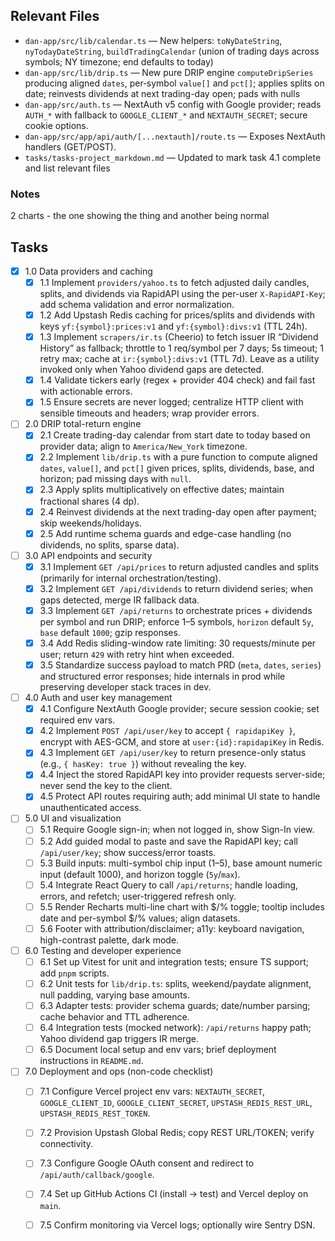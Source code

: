 ## Relevant Files

- `dan-app/src/lib/calendar.ts` — New helpers: `toNyDateString`, `nyTodayDateString`, `buildTradingCalendar` (union of trading days across symbols; NY timezone; end defaults to today)
- `dan-app/src/lib/drip.ts` — New pure DRIP engine `computeDripSeries` producing aligned `dates`, per‑symbol `value[]` and `pct[]`; applies splits on date; reinvests dividends at next trading-day open; pads with nulls
- `dan-app/src/auth.ts` — NextAuth v5 config with Google provider; reads `AUTH_*` with fallback to `GOOGLE_CLIENT_*` and `NEXTAUTH_SECRET`; secure cookie options.
- `dan-app/src/app/api/auth/[...nextauth]/route.ts` — Exposes NextAuth handlers (GET/POST).
- `tasks/tasks-project_markdown.md` — Updated to mark task 4.1 complete and list relevant files
### Notes
2 charts - the one showing the thing and another being normal


## Tasks

- [x] 1.0 Data providers and caching
  - [x] 1.1 Implement `providers/yahoo.ts` to fetch adjusted daily candles, splits, and dividends via RapidAPI using the per-user `X-RapidAPI-Key`; add schema validation and error normalization.
  - [x] 1.2 Add Upstash Redis caching for prices/splits and dividends with keys `yf:{symbol}:prices:v1` and `yf:{symbol}:divs:v1` (TTL 24h).
  - [x] 1.3 Implement `scrapers/ir.ts` (Cheerio) to fetch issuer IR “Dividend History” as fallback; throttle to 1 req/symbol per 7 days; 5s timeout; 1 retry max; cache at `ir:{symbol}:divs:v1` (TTL 7d). Leave as a utility invoked only when Yahoo dividend gaps are detected.
  - [x] 1.4 Validate tickers early (regex + provider 404 check) and fail fast with actionable errors.
  - [x] 1.5 Ensure secrets are never logged; centralize HTTP client with sensible timeouts and headers; wrap provider errors.

- [ ] 2.0 DRIP total-return engine
  - [x] 2.1 Create trading-day calendar from start date to today based on provider data; align to `America/New_York` timezone.
  - [x] 2.2 Implement `lib/drip.ts` with a pure function to compute aligned `dates`, `value[]`, and `pct[]` given prices, splits, dividends, base, and horizon; pad missing days with `null`.
  - [x] 2.3 Apply splits multiplicatively on effective dates; maintain fractional shares (4 dp).
  - [x] 2.4 Reinvest dividends at the next trading-day open after payment; skip weekends/holidays.
  - [x] 2.5 Add runtime schema guards and edge-case handling (no dividends, no splits, sparse data).

- [ ] 3.0 API endpoints and security
  - [x] 3.1 Implement `GET /api/prices` to return adjusted candles and splits (primarily for internal orchestration/testing).
  - [x] 3.2 Implement `GET /api/dividends` to return dividend series; when gaps detected, merge IR fallback data.
  - [x] 3.3 Implement `GET /api/returns` to orchestrate prices + dividends per symbol and run DRIP; enforce 1–5 symbols, `horizon` default `5y`, `base` default `1000`; gzip responses.
  - [x] 3.4 Add Redis sliding-window rate limiting: 30 requests/minute per user; return `429` with retry hint when exceeded.
  - [x] 3.5 Standardize success payload to match PRD (`meta`, `dates`, `series`) and structured error responses; hide internals in prod while preserving developer stack traces in dev.

- [ ] 4.0 Auth and user key management
  - [x] 4.1 Configure NextAuth Google provider; secure session cookie; set required env vars.
  - [x] 4.2 Implement `POST /api/user/key` to accept `{ rapidapiKey }`, encrypt with AES-GCM, and store at `user:{id}:rapidapiKey` in Redis.
  - [x] 4.3 Implement `GET /api/user/key` to return presence-only status (e.g., `{ hasKey: true }`) without revealing the key.
  - [x] 4.4 Inject the stored RapidAPI key into provider requests server-side; never send the key to the client.
  - [x] 4.5 Protect API routes requiring auth; add minimal UI state to handle unauthenticated access.

- [ ] 5.0 UI and visualization
  - [ ] 5.1 Require Google sign-in; when not logged in, show Sign-In view.
  - [ ] 5.2 Add guided modal to paste and save the RapidAPI key; call `/api/user/key`; show success/error toasts.
  - [ ] 5.3 Build inputs: multi-symbol chip input (1–5), base amount numeric input (default 1000), and horizon toggle (`5y`/`max`).
  - [ ] 5.4 Integrate React Query to call `/api/returns`; handle loading, errors, and refetch; user-triggered refresh only.
  - [ ] 5.5 Render Recharts multi-line chart with $/% toggle; tooltip includes date and per-symbol $/% values; align datasets.
  - [ ] 5.6 Footer with attribution/disclaimer; a11y: keyboard navigation, high-contrast palette, dark mode.

- [ ] 6.0 Testing and developer experience
  - [ ] 6.1 Set up Vitest for unit and integration tests; ensure TS support; add `pnpm` scripts.
  - [ ] 6.2 Unit tests for `lib/drip.ts`: splits, weekend/paydate alignment, null padding, varying base amounts.
  - [ ] 6.3 Adapter tests: provider schema guards; date/number parsing; cache behavior and TTL adherence.
  - [ ] 6.4 Integration tests (mocked network): `/api/returns` happy path; Yahoo dividend gap triggers IR merge.
  - [ ] 6.5 Document local setup and env vars; brief deployment instructions in `README.md`.

- [ ] 7.0 Deployment and ops (non-code checklist)
  - [ ] 7.1 Configure Vercel project env vars: `NEXTAUTH_SECRET`, `GOOGLE_CLIENT_ID`, `GOOGLE_CLIENT_SECRET`, `UPSTASH_REDIS_REST_URL`, `UPSTASH_REDIS_REST_TOKEN`.
  - [ ] 7.2 Provision Upstash Global Redis; copy REST URL/TOKEN; verify connectivity.
  - [ ] 7.3 Configure Google OAuth consent and redirect to `/api/auth/callback/google`.
  - [ ] 7.4 Set up GitHub Actions CI (install → test) and Vercel deploy on `main`.
  - [ ] 7.5 Confirm monitoring via Vercel logs; optionally wire Sentry DSN.


